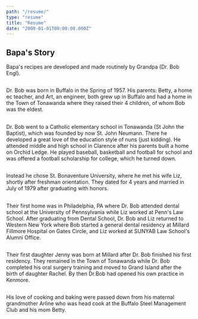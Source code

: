 ```yaml
---
path: "/resume/"
type: "resume"
title: "Resume"
date: "2000-01-01T00:00:00.000Z"
---
```


## Bapa's Story

Bapa's recipes are developed and made routinely by Grandpa (Dr. Bob Engl).  

## 

Dr. Bob was born in Buffalo in the Spring of 1957. His parents: Betty, a home ec teacher, and Art, an engineer, both grew up in Buffalo and had a home in the Town of Tonawanda where they raised their 4 children, of whom Bob was the eldest.  

## 

Dr. Bob went to a Catholic elementary school in Tonawanda (St John the Baptist), which was founded by now St. John Neumann. There he developed a great love of the education style of nuns (just kidding). He attended middle and high school in Clarence after his parents built a home on Orchid Ledge. He played baseball, basketball and football for school and was offered a football scholarship for college, which he turned down.  

## 

Instead he chose St. Bonaventure University, where he met his wife Liz, shortly after freshman orientation. They dated for 4 years and married in July of 1979 after graduating with honors.  

## 

Their first home was in Philadelphia, PA where Dr. Bob attended dental school at the University of Pennsylvania while Liz worked at Penn's Law School. After graduating from Dental School, Dr. Bob and Liz returned to Western New York where Bob started a general dental residency at Millard Fillmore Hospital on Gates Circle, and Liz worked at SUNYAB Law School's Alumni Office.  

## 

Their first daughter Jenny was born at Millard after Dr. Bob finished his first residency. They remained in the Town of Tonawanda while Dr. Bob completed his oral surgery training and moved to Grand Island after the birth of daughter Rachel. By then Dr.Bob had opened his own practice in Kenmore.  

## 

His love of cooking and baking were passed down from his maternal grandmother Arline who was head cook at the Buffalo Steel Management Club and his mom Betty.
